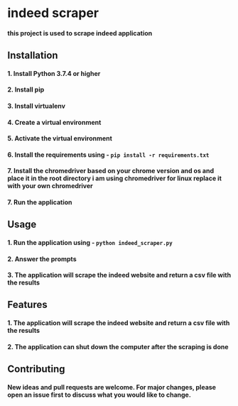 # indeed scraper
#### this project is used to scrape indeed application

## Installation
#### 1. Install Python 3.7.4 or higher
#### 2. Install pip
#### 3. Install virtualenv
#### 4. Create a virtual environment
#### 5. Activate the virtual environment
#### 6. Install the requirements using - `pip install -r requirements.txt`
#### 7. Install the chromedriver based on your chrome version and os and place it in the root directory i am using chromedriver for linux replace it with your own chromedriver

#### 7. Run the application

## Usage

#### 1. Run the application using - `python indeed_scraper.py`
#### 2. Answer the prompts
#### 3. The application will scrape the indeed website and return a csv file with the results

## Features
#### 1. The application will scrape the indeed website and return a csv file with the results
#### 2. The application can shut down the computer after the scraping is done

## Contributing
#### New ideas and pull requests are welcome. For major changes, please open an issue first to discuss what you would like to change.


